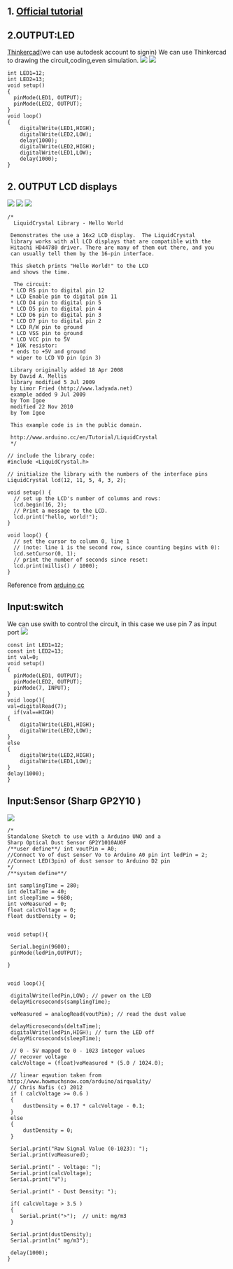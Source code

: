 ## 1. [Official tutorial](https://www.arduino.cc/en/Tutorial/BuiltInExamples)


## 2.OUTPUT:LED
[Thinkercad](https://www.tinkercad.com/)(we can use autodesk account to signin)
We can use Thinkercad to drawing the circuit,coding,even simulation.
![](https://gitlab.com/picbed/bed/uploads/7d11837cdd18f5823c819aed39d3f9f5/1586871622107.jpg)
![](https://gitlab.com/picbed/bed/uploads/e864b069379a90bf83f9521268adfd73/Screen_Shot_2020-04-14_at_21.38.14.png)

```
int LED1=12;
int LED2=13;
void setup()
{ 
  pinMode(LED1, OUTPUT); 
  pinMode(LED2, OUTPUT);   
}
void loop()
{
    digitalWrite(LED1,HIGH);
    digitalWrite(LED2,LOW);
    delay(1000);
    digitalWrite(LED2,HIGH);
    digitalWrite(LED1,LOW);
    delay(1000);
}
```



## 2. OUTPUT LCD displays

![](https://gitlab.com/picbed/bed/uploads/f0a8abdb86a3dcc3fee68b1f7dc3af5b/lcd_photo.png)
![](https://gitlab.com/picbed/bed/uploads/b3403ee8256dd4ce28c61e31719b3377/LCD_Base_bb_Fritz.png)
![](https://gitlab.com/picbed/bed/uploads/1330716fffb7ce1d6e07ac6446c25863/LCD_Base_bb_Schem__1_.png)


```
/*
  LiquidCrystal Library - Hello World

 Demonstrates the use a 16x2 LCD display.  The LiquidCrystal
 library works with all LCD displays that are compatible with the
 Hitachi HD44780 driver. There are many of them out there, and you
 can usually tell them by the 16-pin interface.

 This sketch prints "Hello World!" to the LCD
 and shows the time.

  The circuit:
 * LCD RS pin to digital pin 12
 * LCD Enable pin to digital pin 11
 * LCD D4 pin to digital pin 5
 * LCD D5 pin to digital pin 4
 * LCD D6 pin to digital pin 3
 * LCD D7 pin to digital pin 2
 * LCD R/W pin to ground
 * LCD VSS pin to ground
 * LCD VCC pin to 5V
 * 10K resistor:
 * ends to +5V and ground
 * wiper to LCD VO pin (pin 3)

 Library originally added 18 Apr 2008
 by David A. Mellis
 library modified 5 Jul 2009
 by Limor Fried (http://www.ladyada.net)
 example added 9 Jul 2009
 by Tom Igoe
 modified 22 Nov 2010
 by Tom Igoe

 This example code is in the public domain.

 http://www.arduino.cc/en/Tutorial/LiquidCrystal
 */

// include the library code:
#include <LiquidCrystal.h>

// initialize the library with the numbers of the interface pins
LiquidCrystal lcd(12, 11, 5, 4, 3, 2);

void setup() {
  // set up the LCD's number of columns and rows:
  lcd.begin(16, 2);
  // Print a message to the LCD.
  lcd.print("hello, world!");
}

void loop() {
  // set the cursor to column 0, line 1
  // (note: line 1 is the second row, since counting begins with 0):
  lcd.setCursor(0, 1);
  // print the number of seconds since reset:
  lcd.print(millis() / 1000);
}

```


Reference from [arduino cc](https://www.arduino.cc/en/Tutorial/HelloWorld)


## Input:switch
We can use swith to control the circuit, in this case we use pin 7 as input port
![](https://gitlab.com/picbed/bed/uploads/e8692696c7583ae1fcd16918f94087d8/WX20200414-220404_2x.png)

```
const int LED1=12;
const int LED2=13;
int val=0; 
void setup()
{ 
  pinMode(LED1, OUTPUT); 
  pinMode(LED2, OUTPUT); 
  pinMode(7, INPUT);     
}
void loop(){
val=digitalRead(7);
  if(val==HIGH)
{
    digitalWrite(LED1,HIGH);
    digitalWrite(LED2,LOW);
}
else
{ 
    digitalWrite(LED2,HIGH);
    digitalWrite(LED1,LOW);  
}
delay(1000);
}
```


## Input:Sensor (Sharp GP2Y10 )



![](https://gitlab.com/picbed/bed/uploads/6f700260306bc7f920364993e5e7cd44/9770feae06.png
)

```
/*
Standalone Sketch to use with a Arduino UNO and a
Sharp Optical Dust Sensor GP2Y1010AU0F
/**user define**/ int voutPin = A0; 
//Connect Vo of dust sensor Vo to Arduino A0 pin int ledPin = 2; 
//Connect LED(3pin) of dust sensor to Arduino D2 pin
*/
/**system define**/ 

int samplingTime = 280; 
int deltaTime = 40; 
int sleepTime = 9680; 
int voMeasured = 0; 
float calcVoltage = 0; 
float dustDensity = 0;


void setup(){

 Serial.begin(9600);
 pinMode(ledPin,OUTPUT);

}


void loop(){

 digitalWrite(ledPin,LOW); // power on the LED
 delayMicroseconds(samplingTime);

 voMeasured = analogRead(voutPin); // read the dust value

 delayMicroseconds(deltaTime);
 digitalWrite(ledPin,HIGH); // turn the LED off
 delayMicroseconds(sleepTime);

 // 0 - 5V mapped to 0 - 1023 integer values
 // recover voltage
 calcVoltage = (float)voMeasured * (5.0 / 1024.0);

 // linear eqaution taken from http://www.howmuchsnow.com/arduino/airquality/
 // Chris Nafis (c) 2012
 if ( calcVoltage >= 0.6 )
 {
     dustDensity = 0.17 * calcVoltage - 0.1;
 }
 else
 {
     dustDensity = 0;
 }

 Serial.print("Raw Signal Value (0-1023): ");
 Serial.print(voMeasured);

 Serial.print(" - Voltage: ");
 Serial.print(calcVoltage);
 Serial.print("V");

 Serial.print(" - Dust Density: ");

 if( calcVoltage > 3.5 )
 {
    Serial.print(">");  // unit: mg/m3
 }
 
 Serial.print(dustDensity);
 Serial.println(" mg/m3");

 delay(1000);
} 
```
